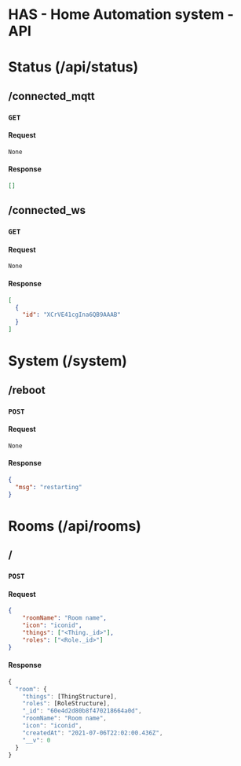 HAS - Home Automation system - API
=============================

# Status (/api/status)

## /connected_mqtt

### `GET`

#### Request

```
None
```

#### Response

```json
[]
```

## /connected_ws

### `GET`

#### Request

```
None
```

#### Response

```json
[
  {
    "id": "XCrVE41cgIna6QB9AAAB"
  }
]
```

# System (/system)

## /reboot

### `POST`

#### Request

```
None
```

#### Response

```json
{
  "msg": "restarting"
}
```

# Rooms (/api/rooms)

## /

### `POST`

#### Request

```json
{
    "roomName": "Room name",
    "icon": "iconid",
    "things": ["<Thing._id>"],
    "roles": ["<Role._id>"]
}
```

#### Response

```javascript
{
  "room": {
    "things": [ThingStructure],
    "roles": [RoleStructure],
    "_id": "60e4d2d80b8f470218664a0d",
    "roomName": "Room name",
    "icon": "iconid",
    "createdAt": "2021-07-06T22:02:00.436Z",
    "__v": 0
  }
}
```
